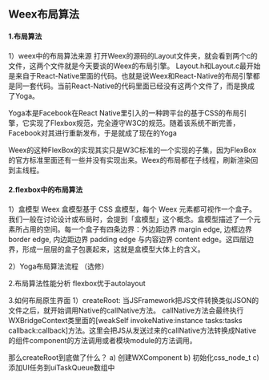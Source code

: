 ## Weex布局算法

#### 1.布局算法
1）weex中的布局算法来源
打开Weex的源码的Layout文件夹，就会看到两个c的文件，这两个文件就是今天要谈的Weex的布局引擎。
Layout.h和Layout.c最开始是来自于React-Native里面的代码。也就是说Weex和React-Native的布局引擎都是同一套代码。当前React-Native的代码里面已经没有这两个文件了，而是换成了Yoga。

Yoga本是Facebook在React Native里引入的一种跨平台的基于CSS的布局引擎，它实现了Flexbox规范，完全遵守W3C的规范。随着该系统不断完善，Facebook对其进行重新发布，于是就成了现在的Yoga

Weex的这种FlexBox的实现其实只是W3C标准的一个实现的子集，因为FlexBox的官方标准里面还有一些并没有实现出来。Weex的布局都在子线程，刷新渲染回到主线程。

#### 2.flexbox中的布局算法
1）盒模型
Weex 盒模型基于 CSS 盒模型，每个 Weex 元素都可视作一个盒子。我们一般在讨论设计或布局时，会提到「盒模型」这个概念。盒模型描述了一个元素所占用的空间。每一个盒子有四条边界：外边距边界 margin edge, 边框边界 border edge, 内边距边界 padding edge 与内容边界 content edge。这四层边界，形成一层层的盒子包裹起来，这就是盒模型大体上的含义。

2）Yoga布局算法流程 （选修）


2.布局算法性能分析 
flexbox优于autolayout

3.如何布局原生界面
1）createRoot:
当JSFramework把JS文件转换类似JSON的文件之后，就开始调用Native的callNative方法。
callNative方法会最终执行WXBridgeContext类里面的[weakSelf invokeNative:instance tasks:tasks callback:callback]方法。这里会把JS从发送过来的callNative方法转换成Native的组件component的方法调用或者模块module的方法调用。

那么createRoot到底做了什么？
a) 创建WXComponent
b) 初始化css_node_t
c) 添加UI任务到uiTaskQueue数组中




